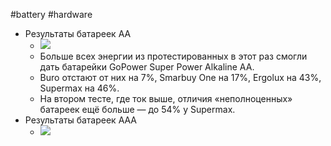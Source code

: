 #battery #hardware 
- Результаты батареек AA
	- ![](40bat04%201.png)
	- Больше всех энергии из протестированных в этот раз смогли дать батарейки GoPower Super Power Alkaline AA. 
	- Buro отстают от них на 7%, Smarbuy One на 17%, Ergolux на 43%, Supermax на 46%. 
	- На втором тесте, где ток выше, отличия «неполноценных» батареек ещё больше — до 54% у Supermax.
- Результаты батареек AAA
	- ![](40bat06.png)
